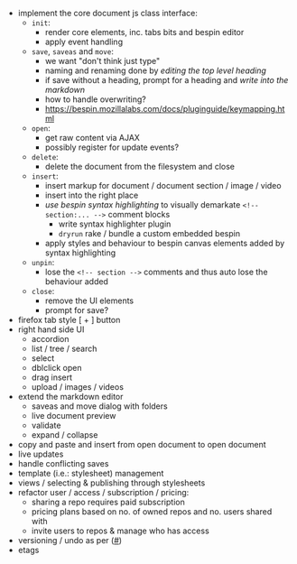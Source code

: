 * implement the core document js class interface:
  * `init`: 
    + render core elements, inc. tabs bits and bespin editor
    + apply event handling
  * `save`, `saveas` and `move`:
    * we want "don't think just type"
    * naming and renaming done by *editing the top level heading*
    * if save without a heading, prompt for a heading and *write into the markdown*
    * how to handle overwriting?
    * https://bespin.mozillalabs.com/docs/pluginguide/keymapping.html
  * `open`:
    * get raw content via AJAX
    * possibly register for update events?
  * `delete`:
    * delete the document from the filesystem and close
  * `insert`:
    * insert markup for document / document section / image / video
    * insert into the right place
    * *use bespin syntax highlighting* to visually demarkate `<!-- section:... -->` comment blocks
      * write syntax highlighter plugin
      * `dryrun` rake / bundle a custom embedded bespin
    * apply styles and behaviour to bespin canvas elements added by syntax highlighting
  * `unpin`: 
    * lose the `<!-- section -->` comments and thus auto lose the behaviour added
  * `close`:
    + remove the UI elements
    * prompt for save?
* firefox tab style [ + ] button
* right hand side UI
  * accordion
  * list / tree / search
  * select
  * dblclick open
  * drag insert
  * upload / images / videos
* extend the markdown editor
  * saveas and move dialog with folders
  * live document preview
  * validate
  * expand / collapse
* copy and paste and insert from open document to open document
* live updates
* handle conflicting saves
* template (i.e.: stylesheet) management
* views / selecting & publishing through stylesheets
* refactor user / access / subscription / pricing:
  * sharing a repo requires paid subscription
  * pricing plans based on no. of owned repos and no. users shared with
  * invite users to repos & manage who has access
* versioning / undo as per ([#][]) 
* etags

[#]: http://blog.couch.io/post/632718824/simple-document-versioning-with-couchdb
